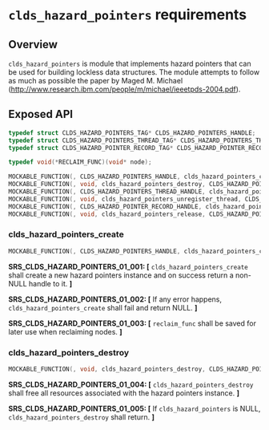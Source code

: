 # `clds_hazard_pointers` requirements

## Overview

`clds_hazard_pointers` is module that implements hazard pointers that can be used for building lockless data structures.
The module attempts to follow as much as possible the paper by Maged M. Michael (http://www.research.ibm.com/people/m/michael/ieeetpds-2004.pdf).

## Exposed API

```c
typedef struct CLDS_HAZARD_POINTERS_TAG* CLDS_HAZARD_POINTERS_HANDLE;
typedef struct CLDS_HAZARD_POINTERS_THREAD_TAG* CLDS_HAZARD_POINTERS_THREAD_HANDLE;
typedef struct CLDS_HAZARD_POINTER_RECORD_TAG* CLDS_HAZARD_POINTER_RECORD_HANDLE;

typedef void(*RECLAIM_FUNC)(void* node);

MOCKABLE_FUNCTION(, CLDS_HAZARD_POINTERS_HANDLE, clds_hazard_pointers_create, RECLAIM_FUNC, reclaim_func);
MOCKABLE_FUNCTION(, void, clds_hazard_pointers_destroy, CLDS_HAZARD_POINTERS_HANDLE, clds_hazard_pointers);
MOCKABLE_FUNCTION(, CLDS_HAZARD_POINTERS_THREAD_HANDLE, clds_hazard_pointers_register_thread, CLDS_HAZARD_POINTERS_HANDLE, clds_hazard_pointers);
MOCKABLE_FUNCTION(, void, clds_hazard_pointers_unregister_thread, CLDS_HAZARD_POINTERS_THREAD_HANDLE, clds_hazard_pointers_thread);
MOCKABLE_FUNCTION(, CLDS_HAZARD_POINTER_RECORD_HANDLE, clds_hazard_pointers_acquire, CLDS_HAZARD_POINTERS_THREAD_HANDLE, clds_hazard_pointers_thread, void*, node);
MOCKABLE_FUNCTION(, void, clds_hazard_pointers_release, CLDS_HAZARD_POINTER_RECORD_HANDLE, clds_hazard_pointer_record);
```

### clds_hazard_pointers_create

```c
MOCKABLE_FUNCTION(, CLDS_HAZARD_POINTERS_HANDLE, clds_hazard_pointers_create, RECLAIM_FUNC, reclaim_func);
```

**SRS_CLDS_HAZARD_POINTERS_01_001: [** `clds_hazard_pointers_create` shall create a new hazard pointers instance and on success return a non-NULL handle to it. **]**

**SRS_CLDS_HAZARD_POINTERS_01_002: [** If any error happens, `clds_hazard_pointers_create` shall fail and return NULL. **]**

**SRS_CLDS_HAZARD_POINTERS_01_003: [** `reclaim_func` shall be saved for later use when reclaiming nodes. **]**

### clds_hazard_pointers_destroy

```c
MOCKABLE_FUNCTION(, void, clds_hazard_pointers_destroy, CLDS_HAZARD_POINTERS_HANDLE, clds_hazard_pointers);
```

**SRS_CLDS_HAZARD_POINTERS_01_004: [** `clds_hazard_pointers_destroy` shall free all resources associated with the hazard pointers instance. **]**

**SRS_CLDS_HAZARD_POINTERS_01_005: [** If `clds_hazard_pointers` is NULL, `clds_hazard_pointers_destroy` shall return. **]**
